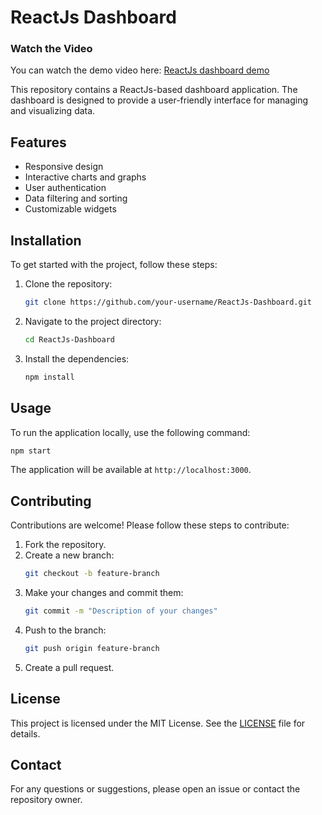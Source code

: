 # ReactJs Dashboard

### Watch the Video

You can watch the demo video here: [ReactJs dashboard demo](https://youtu.be/8CvI-GXRYRA)


This repository contains a ReactJs-based dashboard application. The dashboard is designed to provide a user-friendly interface for managing and visualizing data.

## Features

- Responsive design
- Interactive charts and graphs
- User authentication
- Data filtering and sorting
- Customizable widgets

## Installation

To get started with the project, follow these steps:

1. Clone the repository:
    ```bash
    git clone https://github.com/your-username/ReactJs-Dashboard.git
    ```
2. Navigate to the project directory:
    ```bash
    cd ReactJs-Dashboard
    ```
3. Install the dependencies:
    ```bash
    npm install
    ```

## Usage

To run the application locally, use the following command:
```bash
npm start
```
The application will be available at `http://localhost:3000`.

## Contributing

Contributions are welcome! Please follow these steps to contribute:

1. Fork the repository.
2. Create a new branch:
    ```bash
    git checkout -b feature-branch
    ```
3. Make your changes and commit them:
    ```bash
    git commit -m "Description of your changes"
    ```
4. Push to the branch:
    ```bash
    git push origin feature-branch
    ```
5. Create a pull request.

## License

This project is licensed under the MIT License. See the [LICENSE](LICENSE) file for details.

## Contact

For any questions or suggestions, please open an issue or contact the repository owner.
